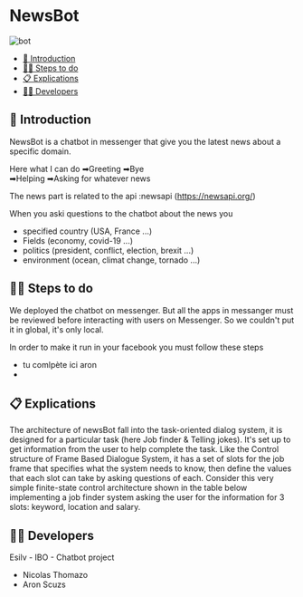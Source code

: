 # NewsBot

![bot](https://botdirectory.net/wp-content/uploads/2016/07/NewsBot-messenger_code.png)

- [🐣 Introduction](#-introduction)
- [🏃‍♀️ Steps to do](#-steps-to-do)
- [📋 Explications](#-explication)
- [👨‍🎓 Developers ](#-developers)


## 🐣 Introduction

NewsBot is a chatbot in messenger that give you the latest news about a specific domain.

Here what I can do
➡Greeting
➡Bye   
➡Helping
➡Asking for whatever news

The news part is related to the api :newsapi (https://newsapi.org/)

When you aski questions to the chatbot about the news you 
- specified country (USA, France ...)
- Fields (economy, covid-19 ...)
- politics (president, conflict, election, brexit ...)
- environment (ocean, climat change, tornado ...)

## 🏃‍♀️ Steps to do

We deployed the chatbot on messenger. But all the apps in messanger must be reviewed before interacting with users on Messenger. So we couldn't put it in global, it's only local.

In order to make it run in your facebook you must follow these steps

- tu comlpète ici aron
- 

## 📋 Explications

The architecture of newsBot fall into the task-oriented dialog system, it is designed for a particular task (here Job finder & Telling jokes). It's set up to get information from the user to help complete the task. Like the Control structure of Frame Based Dialogue System, it has a set of slots for the job frame that specifies what the system needs to know, then define the values that each slot can take by asking questions of each. Consider this very simple finite-state control architecture shown in the table below implementing a job finder system asking the user for the information for 3 slots: keyword, location and salary.



## 👨‍🎓 Developers 

Esilv - IBO - Chatbot project

- Nicolas Thomazo
- Aron Scuzs 


